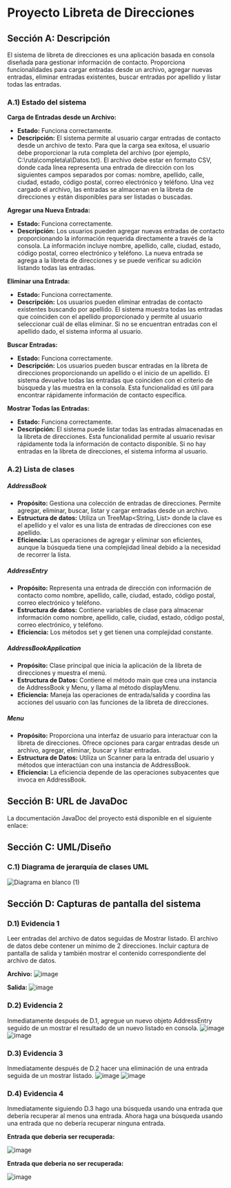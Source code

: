 # Proyecto Libreta de Direcciones

## Sección A: Descripción
El sistema de libreta de direcciones es una aplicación basada en consola diseñada para gestionar información de contacto. Proporciona funcionalidades para cargar entradas desde un archivo, agregar nuevas entradas, eliminar entradas existentes, buscar entradas por apellido y listar todas las entradas. 


### A.1) Estado del sistema
**Carga de Entradas desde un Archivo:**
- **Estado:** Funciona correctamente.
- **Descripción:** El sistema permite al usuario cargar entradas de contacto desde un archivo de texto. Para que la carga sea exitosa, el usuario debe proporcionar la ruta completa del archivo (por ejemplo, C:\ruta\completa\a\Datos.txt). El archivo debe estar en formato CSV, donde cada línea representa una entrada de dirección con los siguientes campos separados por comas: nombre, apellido, calle, ciudad, estado, código postal, correo electrónico y teléfono. Una vez cargado el archivo, las entradas se almacenan en la libreta de direcciones y están disponibles para ser listadas o buscadas.

**Agregar una Nueva Entrada:**
- **Estado:** Funciona correctamente.
- **Descripción:** Los usuarios pueden agregar nuevas entradas de contacto proporcionando la información requerida directamente a través de la consola. La información incluye nombre, apellido, calle, ciudad, estado, código postal, correo electrónico y teléfono. La nueva entrada se agrega a la libreta de direcciones y se puede verificar su adición listando todas las entradas.

**Eliminar una Entrada:**
- **Estado:** Funciona correctamente.
- **Descripción:** Los usuarios pueden eliminar entradas de contacto existentes buscando por apellido. El sistema muestra todas las entradas que coinciden con el apellido proporcionado y permite al usuario seleccionar cuál de ellas eliminar. Si no se encuentran entradas con el apellido dado, el sistema informa al usuario.

**Buscar Entradas:**
- **Estado:** Funciona correctamente.
- **Descripción:** Los usuarios pueden buscar entradas en la libreta de direcciones proporcionando un apellido o el inicio de un apellido. El sistema devuelve todas las entradas que coinciden con el criterio de búsqueda y las muestra en la consola. Esta funcionalidad es útil para encontrar rápidamente información de contacto específica.

**Mostrar Todas las Entradas:**
- **Estado:** Funciona correctamente.
- **Descripción:** El sistema puede listar todas las entradas almacenadas en la libreta de direcciones. Esta funcionalidad permite al usuario revisar rápidamente toda la información de contacto disponible. Si no hay entradas en la libreta de direcciones, el sistema informa al usuario.

### A.2) Lista de clases
##### AddressBook
- **Propósito:** Gestiona una colección de entradas de direcciones. Permite agregar, eliminar, buscar, listar y cargar entradas desde un archivo.
- **Estructura de datos:** Utiliza un TreeMap<String, List<AddressEntry>> donde la clave es el apellido y el valor es una lista de entradas de direcciones con ese apellido.
- **Eficiencia:** Las operaciones de agregar y eliminar son eficientes, aunque la búsqueda tiene una complejidad lineal debido a la necesidad de recorrer la lista.

##### AddressEntry
- **Propósito:** Representa una entrada de dirección con información de contacto como nombre, apellido, calle, ciudad, estado, código postal, correo electrónico y teléfono.
- **Estructura de datos:** Contiene variables de clase para almacenar información como nombre, apellido, calle, ciudad, estado, código postal, correo electrónico, y teléfono. 
- **Eficiencia:** Los métodos set y get tienen una complejidad constante.

##### AddressBookApplication
- **Propósito:** Clase principal que inicia la aplicación de la libreta de direcciones y muestra el menú.
- **Estructura de Datos:** Contiene el método main que crea una instancia de AddressBook y Menu, y llama al método displayMenu.
- **Eficiencia:** Maneja las operaciones de entrada/salida y coordina las acciones del usuario con las funciones de la libreta de direcciones.

##### Menu
- **Propósito:** Proporciona una interfaz de usuario para interactuar con la libreta de direcciones. Ofrece opciones para cargar entradas desde un archivo, agregar, eliminar, buscar y listar entradas.
- **Estructura de Datos:** Utiliza un Scanner para la entrada del usuario y métodos que interactúan con una instancia de AddressBook.
- **Eficiencia:** La eficiencia depende de las operaciones subyacentes que invoca en AddressBook.

## Sección B: URL de JavaDoc
La documentación JavaDoc del proyecto está disponible en el siguiente enlace:

## Sección C: UML/Diseño
### C.1) Diagrama de jerarquía de clases UML
![Diagrama en blanco (1)](https://github.com/josephaven/Avenda-o_LibretaDirecciones./assets/153795069/28de47ab-ed6b-4190-b7a4-01c2fddea02b)


## Sección D: Capturas de pantalla del sistema
### D.1) Evidencia 1
Leer entradas del archivo de datos seguidas de Mostrar listado. El archivo de datos debe contener un mínimo de 2 direcciones. Incluir captura de pantalla de salida y también mostrar el contenido correspondiente del archivo de datos.

**Archivo:**
![image](https://github.com/josephaven/Avenda-o_LibretaDirecciones./assets/153795069/e71d7d9b-8ac3-453d-8afb-9af66d7ec402)

**Salida:**
![image](https://github.com/josephaven/Avenda-o_LibretaDirecciones./assets/153795069/e7aba8c1-066e-4751-9878-69a377677fcf)

### D.2) Evidencia 2
Inmediatamente después de D.1, agregue un nuevo objeto AddressEntry seguido de un mostrar el resultado de un nuevo listado en consola.
![image](https://github.com/josephaven/Avenda-o_LibretaDirecciones./assets/153795069/11b6dcf8-5484-46bc-95bd-667b304dfed8)
![image](https://github.com/josephaven/Avenda-o_LibretaDirecciones./assets/153795069/49b69ce7-6265-4318-9778-b9cd42474c05)



### D.3) Evidencia 3
Inmediatamente después de D.2 hacer una eliminación de una entrada seguida de un mostrar listado.
![image](https://github.com/josephaven/Avenda-o_LibretaDirecciones./assets/153795069/ef47017e-5635-4060-a176-5db33ae96393)
![image](https://github.com/josephaven/Avenda-o_LibretaDirecciones./assets/153795069/baecfb4c-8eb1-4fa3-947f-c97965a6ff29)


### D.4) Evidencia 4
Inmediatamente siguiendo D.3 hago una búsqueda usando una entrada que debería recuperar al menos una entrada. Ahora haga una búsqueda usando una entrada que no debería recuperar ninguna entrada.

**Entrada que deberia ser recuperada:**

![image](https://github.com/josephaven/Avenda-o_LibretaDirecciones./assets/153795069/bd178503-943e-4571-918e-bb70f65f5640)


**Entrada que deberia no ser recuperada:**

![image](https://github.com/josephaven/Avenda-o_LibretaDirecciones./assets/153795069/2c63feaf-0f43-46a3-b914-745a5f924249)



